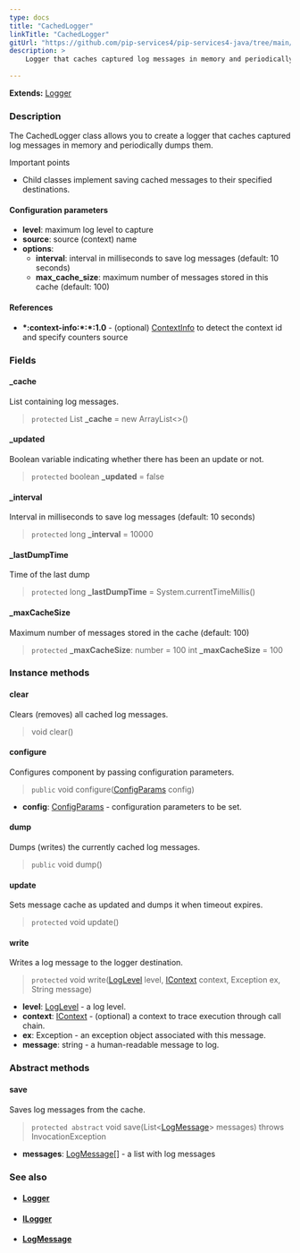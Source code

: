 ```yaml
---
type: docs
title: "CachedLogger"
linkTitle: "CachedLogger"
gitUrl: "https://github.com/pip-services4/pip-services4-java/tree/main/pip-services4-observability-java"
description: >
    Logger that caches captured log messages in memory and periodically dumps them.
   
---
```


**Extends:** [Logger](../logger)

### Description

The CachedLogger class allows you to create a logger that caches captured log messages in memory and periodically dumps them.

Important points

- Child classes implement saving cached messages to their specified destinations.

#### Configuration parameters

- **level**: maximum log level to capture
- **source**: source (context) name
- **options**:
    - **interval**: interval in milliseconds to save log messages (default: 10 seconds)
    - **max_cache_size**: maximum number of messages stored in this cache (default: 100)

#### References
- **\*:context-info:\*:\*:1.0** - (optional) [ContextInfo](../../../components/context/context_info) to detect the context id and specify counters source

### Fields

<span class="hide-title-link">

#### _cache
List containing log messages.
> `protected` List<LogMessage> **_cache** = new ArrayList<>()

#### _updated
Boolean variable indicating whether there has been an update or not.
> `protected` boolean **_updated** = false

#### _interval
Interval in milliseconds to save log messages (default: 10 seconds)
> `protected` long **_interval** = 10000

#### _lastDumpTime
Time of the last dump
> `protected` long **_lastDumpTime** = System.currentTimeMillis()

#### _maxCacheSize
Maximum number of messages stored in the cache (default: 100)
> `protected` **_maxCacheSize**: number = 100
int **_maxCacheSize** = 100
</span>


### Instance methods

#### clear
Clears (removes) all cached log messages.

> void clear()

#### configure
Configures component by passing configuration parameters.

> `public` void configure([ConfigParams](../../../components/config/config_params) config)

- **config**: [ConfigParams](../../../components/config/config_params) - configuration parameters to be set.

#### dump
Dumps (writes) the currently cached log messages.

> `public` void dump()

#### update
Sets message cache as updated and dumps it when timeout expires.

> `protected` void update()

#### write
Writes a log message to the logger destination.

> `protected` void write([LogLevel](../log_level) level, [IContext](../../../components/context/icontext) context, Exception ex, String message)

- **level**: [LogLevel](../log_level) - a log level.
- **context**: [IContext](../../../components/context/icontext) - (optional) a context to trace execution through call chain.
- **ex**: Exception - an exception object associated with this message.
- **message**: string - a human-readable message to log.

### Abstract methods

#### save
Saves log messages from the cache.

> `protected abstract` void save(List<[LogMessage](../log_message)> messages) throws InvocationException

- **messages**: [LogMessage](../log_message)[] - a list with log messages



### See also
- #### [Logger](../logger)
- #### [ILogger](../ilogger)
- #### [LogMessage](../log_message)
